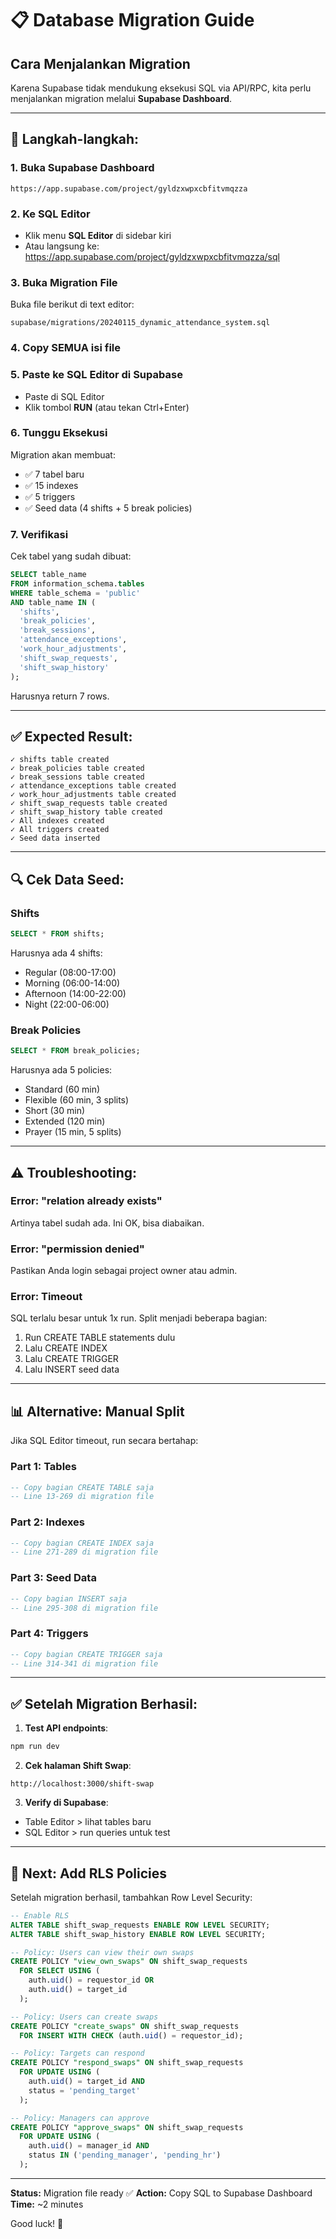 # 📋 Database Migration Guide

## Cara Menjalankan Migration

Karena Supabase tidak mendukung eksekusi SQL via API/RPC, kita perlu menjalankan migration melalui **Supabase Dashboard**.

---

## 🚀 Langkah-langkah:

### 1. Buka Supabase Dashboard
```
https://app.supabase.com/project/gyldzxwpxcbfitvmqzza
```

### 2. Ke SQL Editor
- Klik menu **SQL Editor** di sidebar kiri
- Atau langsung ke: https://app.supabase.com/project/gyldzxwpxcbfitvmqzza/sql

### 3. Buka Migration File
Buka file berikut di text editor:
```
supabase/migrations/20240115_dynamic_attendance_system.sql
```

### 4. Copy SEMUA isi file

### 5. Paste ke SQL Editor di Supabase
- Paste di SQL Editor
- Klik tombol **RUN** (atau tekan Ctrl+Enter)

### 6. Tunggu Eksekusi
Migration akan membuat:
- ✅ 7 tabel baru
- ✅ 15 indexes
- ✅ 5 triggers
- ✅ Seed data (4 shifts + 5 break policies)

### 7. Verifikasi
Cek tabel yang sudah dibuat:
```sql
SELECT table_name 
FROM information_schema.tables 
WHERE table_schema = 'public' 
AND table_name IN (
  'shifts',
  'break_policies',
  'break_sessions',
  'attendance_exceptions',
  'work_hour_adjustments',
  'shift_swap_requests',
  'shift_swap_history'
);
```

Harusnya return 7 rows.

---

## ✅ Expected Result:

```
✓ shifts table created
✓ break_policies table created
✓ break_sessions table created  
✓ attendance_exceptions table created
✓ work_hour_adjustments table created
✓ shift_swap_requests table created
✓ shift_swap_history table created
✓ All indexes created
✓ All triggers created
✓ Seed data inserted
```

---

## 🔍 Cek Data Seed:

### Shifts
```sql
SELECT * FROM shifts;
```
Harusnya ada 4 shifts:
- Regular (08:00-17:00)
- Morning (06:00-14:00)
- Afternoon (14:00-22:00)
- Night (22:00-06:00)

### Break Policies
```sql
SELECT * FROM break_policies;
```
Harusnya ada 5 policies:
- Standard (60 min)
- Flexible (60 min, 3 splits)
- Short (30 min)
- Extended (120 min)
- Prayer (15 min, 5 splits)

---

## ⚠️ Troubleshooting:

### Error: "relation already exists"
Artinya tabel sudah ada. Ini OK, bisa diabaikan.

### Error: "permission denied"
Pastikan Anda login sebagai project owner atau admin.

### Error: Timeout
SQL terlalu besar untuk 1x run. Split menjadi beberapa bagian:
1. Run CREATE TABLE statements dulu
2. Lalu CREATE INDEX
3. Lalu CREATE TRIGGER
4. Lalu INSERT seed data

---

## 📊 Alternative: Manual Split

Jika SQL Editor timeout, run secara bertahap:

### Part 1: Tables
```sql
-- Copy bagian CREATE TABLE saja
-- Line 13-269 di migration file
```

### Part 2: Indexes
```sql
-- Copy bagian CREATE INDEX saja
-- Line 271-289 di migration file
```

### Part 3: Seed Data
```sql
-- Copy bagian INSERT saja
-- Line 295-308 di migration file
```

### Part 4: Triggers
```sql
-- Copy bagian CREATE TRIGGER saja
-- Line 314-341 di migration file
```

---

## ✅ Setelah Migration Berhasil:

1. **Test API endpoints**:
```bash
npm run dev
```

2. **Cek halaman Shift Swap**:
```
http://localhost:3000/shift-swap
```

3. **Verify di Supabase**:
- Table Editor > lihat tables baru
- SQL Editor > run queries untuk test

---

## 🚀 Next: Add RLS Policies

Setelah migration berhasil, tambahkan Row Level Security:

```sql
-- Enable RLS
ALTER TABLE shift_swap_requests ENABLE ROW LEVEL SECURITY;
ALTER TABLE shift_swap_history ENABLE ROW LEVEL SECURITY;

-- Policy: Users can view their own swaps
CREATE POLICY "view_own_swaps" ON shift_swap_requests
  FOR SELECT USING (
    auth.uid() = requestor_id OR 
    auth.uid() = target_id
  );

-- Policy: Users can create swaps
CREATE POLICY "create_swaps" ON shift_swap_requests
  FOR INSERT WITH CHECK (auth.uid() = requestor_id);

-- Policy: Targets can respond
CREATE POLICY "respond_swaps" ON shift_swap_requests
  FOR UPDATE USING (
    auth.uid() = target_id AND 
    status = 'pending_target'
  );

-- Policy: Managers can approve
CREATE POLICY "approve_swaps" ON shift_swap_requests
  FOR UPDATE USING (
    auth.uid() = manager_id AND 
    status IN ('pending_manager', 'pending_hr')
  );
```

---

**Status:** Migration file ready ✅
**Action:** Copy SQL to Supabase Dashboard
**Time:** ~2 minutes

Good luck! 🚀
